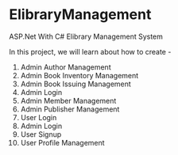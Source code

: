 # ElibraryManagement
 ASP.Net With C# Elibrary Management System
 
 In this project, we will learn about how to create - 
 
 1. Admin Author Management 
 2. Admin Book Inventory Management
 3. Admin Book Issuing Management
 4. Admin Login
 5. Admin Member Management
 6. Admin Publisher Management
 7. User Login
 8. Admin Login
 9. User Signup
 10. User Profile Management
